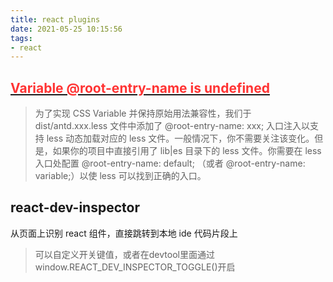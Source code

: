 ```yaml
---
title: react plugins
date: 2021-05-25 10:15:56
tags:
- react
---
```


## [<font color='#f33'>Variable @root-entry-name is undefined</font>](https://ant.design/docs/react/customize-theme-variable-cn)
> 为了实现 CSS Variable 并保持原始用法兼容性，我们于 dist/antd.xxx.less 文件中添加了 @root-entry-name: xxx; 入口注入以支持 less 动态加载对应的 less 文件。一般情况下，你不需要关注该变化。但是，如果你的项目中直接引用了 lib|es 目录下的 less 文件。你需要在 less 入口处配置 @root-entry-name: default; （或者 @root-entry-name: variable;）以使 less 可以找到正确的入口。

## react-dev-inspector
从页面上识别 react 组件，直接跳转到本地 ide 代码片段上
> 可以自定义开关键值，或者在devtool里面通过window.REACT_DEV_INSPECTOR_TOGGLE()开启

